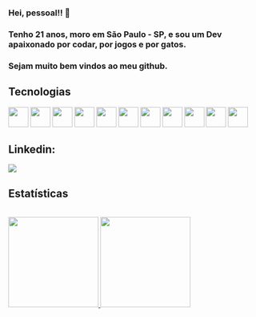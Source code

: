 ### Hei, pessoal!! 👋

### Tenho 21 anos, moro em São Paulo - SP, e sou um Dev apaixonado por codar, por jogos e por gatos.
### Sejam muito bem vindos ao meu github.

<h2>Tecnologias</h2>

<img height='40' width='40' src="https://cdn.jsdelivr.net/gh/devicons/devicon/icons/react/react-original-wordmark.svg" /> <img height='40' width='40' src="https://cdn.jsdelivr.net/gh/devicons/devicon/icons/git/git-plain-wordmark.svg" /> <img height='40' width='40' src="https://cdn.jsdelivr.net/gh/devicons/devicon/icons/javascript/javascript-plain.svg" /> <img height='40' width='40' src="https://cdn.jsdelivr.net/gh/devicons/devicon/icons/html5/html5-plain-wordmark.svg" /> <img height='40' width='40' src="https://cdn.jsdelivr.net/gh/devicons/devicon/icons/css3/css3-plain-wordmark.svg" />
<img height='40' width='40' src="https://cdn.jsdelivr.net/gh/devicons/devicon/icons/docker/docker-plain-wordmark.svg" />
<img height='40' width='40' src="https://cdn.jsdelivr.net/gh/devicons/devicon/icons/typescript/typescript-plain.svg" />
<img height='40' width='40' src="https://cdn.jsdelivr.net/gh/devicons/devicon/icons/mysql/mysql-plain-wordmark.svg" />
<img height='40' width='40' src="https://cdn.jsdelivr.net/gh/devicons/devicon/icons/mongodb/mongodb-original-wordmark.svg" />
<img height='40' width='40' src="https://cdn.jsdelivr.net/gh/devicons/devicon/icons/nodejs/nodejs-original-wordmark.svg" />
<img height='40' width='40' src="https://cdn.jsdelivr.net/gh/devicons/devicon/icons/heroku/heroku-original.svg" />

<h2>Linkedin:</h2>
<a href="https://www.linkedin.com/in/lucianoog" target="_blank"><img src="https://img.shields.io/badge/-LinkedIn-%230077B5?style=for-the-badge&logo=linkedin&logoColor=white" target="_blank"></a>


<h2>Estatísticas</h2>
<br/>
<div>
<a href="https://github.com/Luciano-O">
<img height="180em" src="https://github-readme-stats.vercel.app/api/top-langs/?username=Luciano-O&layout=compact&langs_count=7&theme=dracula"/>
<img height="180em" src="https://github-readme-stats.vercel.app/api?username=Luciano-O&show_icons=true&theme=dracula&include_all_commits=true&count_private=true"/>
</div>

          

<!--
**Luciano-O/Luciano-O** is a ✨ _special_ ✨ repository because its `README.md` (this file) appears on your GitHub profile.

Here are some ideas to get you started:

- 🔭 I’m currently working on ...
- 🌱 I’m currently learning ...
- 👯 I’m looking to collaborate on ...
- 🤔 I’m looking for help with ...
- 💬 Ask me about ...
- 📫 How to reach me: ...
- 😄 Pronouns: ...
- ⚡ Fun fact: ...
-->
